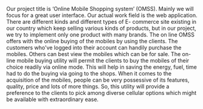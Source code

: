 Our project title is ‘Online Mobile Shopping system’ (OMSS). Mainly we will focus for a great user interface. Our actual work field is the web application. There are different kinds and different types of E- commerce site existing in our country which keep selling various kinds of products, but in our project, we try to implement only one product with many brands. The on line OMSS offers with the online buying of the mobiles by using the clients. The customers who've logged into their account can handily purchase the mobiles. Others can best view the mobiles which can be for sale. The on-line mobile buying utility will permit the clients to buy the mobiles of their choice readily via online mode. This will help in saving the energy, fuel, time had to do the buying via going to the shops. When it comes to the acquisition of the mobiles, people can be very possessive of its features, quality, price and lots of more things. So, this utility will provide a preference to the clients to pick among diverse cellular options which might be available with extraordinary ease.

